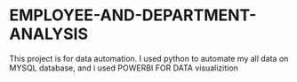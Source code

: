 # EMPLOYEE-AND-DEPARTMENT-ANALYSIS
This project is for data automation. I used python to automate my all data on MYSQL database, and i used POWERBI FOR DATA visualizition
